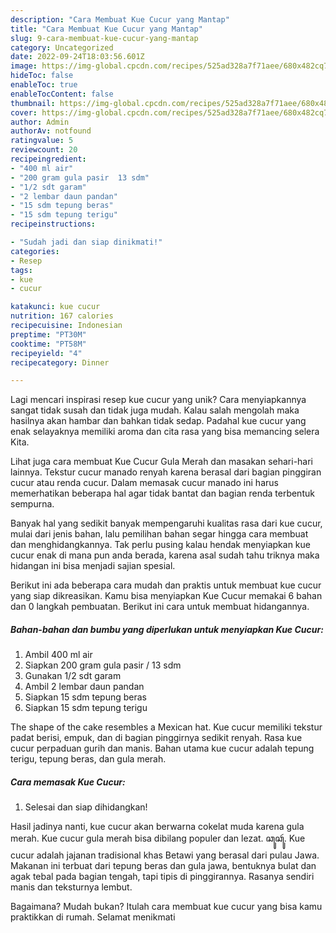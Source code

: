 ```yaml
---
description: "Cara Membuat Kue Cucur yang Mantap"
title: "Cara Membuat Kue Cucur yang Mantap"
slug: 9-cara-membuat-kue-cucur-yang-mantap
category: Uncategorized
date: 2022-09-24T18:03:56.601Z
image: https://img-global.cpcdn.com/recipes/525ad328a7f71aee/680x482cq70/kue-cucur-foto-resep-utama.jpg
hideToc: false
enableToc: true
enableTocContent: false
thumbnail: https://img-global.cpcdn.com/recipes/525ad328a7f71aee/680x482cq70/kue-cucur-foto-resep-utama.jpg
cover: https://img-global.cpcdn.com/recipes/525ad328a7f71aee/680x482cq70/kue-cucur-foto-resep-utama.jpg
author: Admin
authorAv: notfound
ratingvalue: 5
reviewcount: 20
recipeingredient:
- "400 ml air"
- "200 gram gula pasir  13 sdm"
- "1/2 sdt garam"
- "2 lembar daun pandan"
- "15 sdm tepung beras"
- "15 sdm tepung terigu"
recipeinstructions:

- "Sudah jadi dan siap dinikmati!"
categories:
- Resep
tags:
- kue
- cucur

katakunci: kue cucur 
nutrition: 167 calories
recipecuisine: Indonesian
preptime: "PT30M"
cooktime: "PT58M"
recipeyield: "4"
recipecategory: Dinner

---
```





Lagi mencari inspirasi resep kue cucur yang unik? Cara menyiapkannya sangat tidak susah dan tidak juga mudah. Kalau salah mengolah maka hasilnya akan hambar dan bahkan tidak sedap. Padahal kue cucur yang enak selayaknya memiliki aroma dan cita rasa yang bisa memancing selera Kita.





Lihat juga cara membuat Kue Cucur Gula Merah dan masakan sehari-hari lainnya. Tekstur cucur manado renyah karena berasal dari bagian pinggiran cucur atau renda cucur. Dalam memasak cucur manado ini harus memerhatikan beberapa hal agar tidak bantat dan bagian renda terbentuk sempurna.

Banyak hal yang sedikit banyak mempengaruhi kualitas rasa dari kue cucur, mulai dari jenis bahan, lalu pemilihan bahan segar hingga cara membuat dan menghidangkannya. Tak perlu pusing kalau hendak menyiapkan kue cucur enak di mana pun anda berada, karena asal sudah tahu triknya maka hidangan ini bisa menjadi sajian spesial.






Berikut ini ada beberapa cara mudah dan praktis untuk membuat kue cucur yang siap dikreasikan. Kamu bisa menyiapkan Kue Cucur memakai 6 bahan dan 0 langkah pembuatan. Berikut ini cara untuk membuat hidangannya.

<!--inarticleads1-->

##### Bahan-bahan dan bumbu yang diperlukan untuk menyiapkan Kue Cucur:

1. Ambil 400 ml air
1. Siapkan 200 gram gula pasir / 13 sdm
1. Gunakan 1/2 sdt garam
1. Ambil 2 lembar daun pandan
1. Siapkan 15 sdm tepung beras
1. Siapkan 15 sdm tepung terigu


The shape of the cake resembles a Mexican hat. Kue cucur memiliki tekstur padat berisi, empuk, dan di bagian pinggirnya sedikit renyah. Rasa kue cucur perpaduan gurih dan manis. Bahan utama kue cucur adalah tepung terigu, tepung beras, dan gula merah. 

<!--inarticleads2-->

##### Cara memasak Kue Cucur:


1. Selesai dan siap dihidangkan!

Hasil jadinya nanti, kue cucur akan berwarna cokelat muda karena gula merah. Kue cucur gula merah bisa dibilang populer dan lezat. ꦕꦸꦕꦸꦂ. Kue cucur adalah jajanan tradisional khas Betawi yang berasal dari pulau Jawa. Makanan ini terbuat dari tepung beras dan gula jawa, bentuknya bulat dan agak tebal pada bagian tengah, tapi tipis di pinggirannya. Rasanya sendiri manis dan teksturnya lembut. 

Bagaimana? Mudah bukan? Itulah cara membuat kue cucur yang bisa kamu praktikkan di rumah. Selamat menikmati

